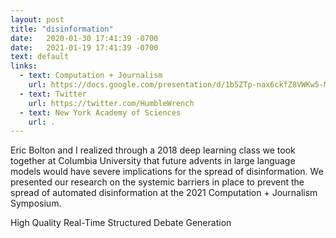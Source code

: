 ```yaml
---
layout: post
title: "disinformation"
date:   2020-01-30 17:41:39 -0700
date:   2021-01-19 17:41:39 -0700
text: default
links:
  - text: Computation + Journalism
    url: https://docs.google.com/presentation/d/1b5ZTp-nax6ckfZ8VWKw5-McUovpNEomVGpUcEhB59nY/edit?usp=sharing
  - text: Twitter
    url: https://twitter.com/HumbleWrench
  - text: New York Academy of Sciences
    url: .
---
```

Eric Bolton and I realized through a 2018 deep learning class we took together at Columbia University that future advents in large language models would have severe implications for the spread of disinformation. We presented our research on the systemic barriers in place to prevent the spread of automated disinformation at the 2021 Computation + Journalism Symposium.

High Quality Real-Time Structured Debate Generation
